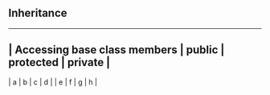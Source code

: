 ## Inheritance

---------------------------------------------------------------
| Accessing base class members | public | protected | private |
---------------------------------------------------------------
| a | b | c | d |
| e | f | g | h |
